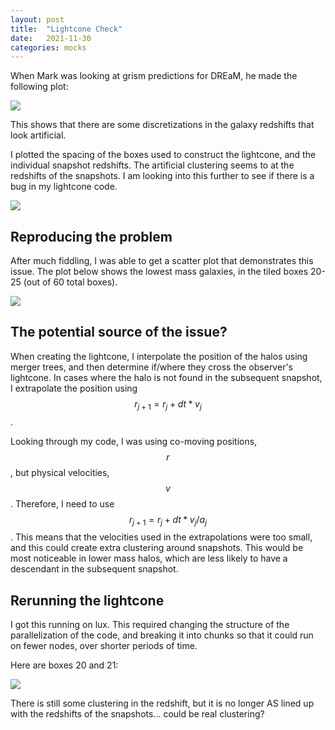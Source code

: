 ```yaml
---
layout: post
title:  "Lightcone Check"
date:   2021-11-30
categories: mocks
---
```


When Mark was looking at grism predictions for DREaM, he made the following plot:

<img src="{{ site.baseurl }}/assets/plots/20211130_check.png">

This shows that there are some discretizations in the galaxy redshifts that look artificial.

I plotted the spacing of the boxes used to construct the lightcone, and the individual snapshot redshifts. The artificial clustering seems to at the redshifts of the snapshots. I am looking into this further to see if there is a bug in my lightcone code.

<img src="{{ site.baseurl }}/assets/plots/20211130_check2.png">

## Reproducing the problem

After much fiddling, I was able to get a scatter plot that demonstrates this issue. The plot below shows the lowest mass galaxies, in the tiled boxes 20-25 (out of 60 total boxes).

<img src="{{ site.baseurl }}/assets/plots/20211130_Check_discretization.png">


## The potential source of the issue?

When creating the lightcone, I interpolate the position of the halos using merger trees, and then determine if/where they cross the observer's lightcone. In cases where the halo is not found in the subsequent snapshot, I extrapolate the position using $$r_{j+1} = r_{j} + dt*v_{j}$$.

Looking through my code, I was using co-moving positions, $$r$$, but physical velocities, $$v$$. Therefore, I need to use $$r_{j+1} = r_{j} + dt*v_{j}/a_{j}$$. This means that the velocities used in the extrapolations were too small, and this could create extra clustering around snapshots. This would be most noticeable in lower mass halos, which are less likely to have a descendant in the subsequent snapshot.

## Rerunning the lightcone

I got this running on lux. This required changing the structure of the parallelization of the code, and breaking it into chunks so that it could run on fewer nodes, over shorter periods of time.

Here are boxes 20 and 21:

<img src="{{ site.baseurl }}/assets/plots/20211130_Check_discretization_2.png">

There is still some clustering in the redshift, but it is no longer AS lined up with the redshifts of the snapshots... could be real clustering?
